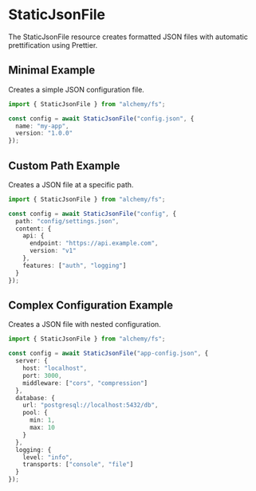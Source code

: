 # StaticJsonFile

The StaticJsonFile resource creates formatted JSON files with automatic prettification using Prettier.

## Minimal Example

Creates a simple JSON configuration file.

```ts
import { StaticJsonFile } from "alchemy/fs";

const config = await StaticJsonFile("config.json", {
  name: "my-app",
  version: "1.0.0"
});
```

## Custom Path Example

Creates a JSON file at a specific path.

```ts
import { StaticJsonFile } from "alchemy/fs";

const config = await StaticJsonFile("config", {
  path: "config/settings.json",
  content: {
    api: {
      endpoint: "https://api.example.com",
      version: "v1"
    },
    features: ["auth", "logging"]
  }
});
```

## Complex Configuration Example

Creates a JSON file with nested configuration.

```ts
import { StaticJsonFile } from "alchemy/fs";

const config = await StaticJsonFile("app-config.json", {
  server: {
    host: "localhost",
    port: 3000,
    middleware: ["cors", "compression"]
  },
  database: {
    url: "postgresql://localhost:5432/db",
    pool: {
      min: 1,
      max: 10
    }
  },
  logging: {
    level: "info",
    transports: ["console", "file"]
  }
});
```
